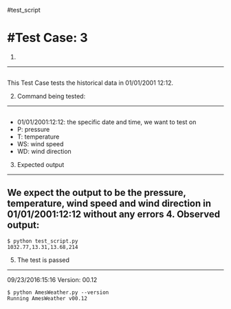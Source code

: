 #test_script


#Test Case: 3
=============
1.
-----------------------------------------
```os.system('python AmesWeather.py 01/01/2001:12:12 P T WS WD')
```
This Test Case tests the historical data in 01/01/2001 12:12.

2. Command being tested:
---------------------------------------
``` '01/01/2001:12:12 P T WS WD'
```
  * 01/01/2001:12:12: the specific date and time, we want to test on
  * P: pressure
  * T: temperature
  * WS: wind speed
  * WD: wind direction

3. Expected output
---------------------------------
We expect the output to be the pressure, temperature, wind speed and wind direction in 01/01/2001:12:12 without any errors
4. Observed output:
-----------------------------------
```
$ python test_script.py
1032.77,13.31,13.68,214
```

5. The test is passed
------------------------------------
09/23/2016:15:16
Version: 00.12
```
$ python AmesWeather.py --version
Running AmesWeather v00.12
```
